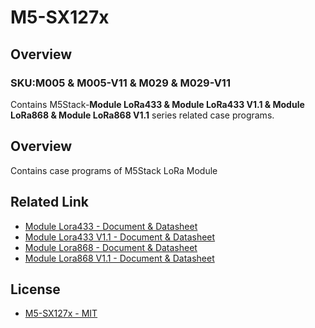 # M5-SX127x

## Overview

### SKU:M005 & M005-V11 & M029 & M029-V11

Contains M5Stack-**Module LoRa433 & Module LoRa433 V1.1 & Module LoRa868 & Module LoRa868 V1.1** series related case programs.

## Overview

Contains case programs of M5Stack LoRa Module

## Related Link

- [Module Lora433 - Document & Datasheet](https://docs.m5stack.com/en/module/lora)
- [Module Lora433 V1.1 - Document & Datasheet](https://docs.m5stack.com/en/module/Module-LoRa433_V1.1)
- [Module Lora868 - Document & Datasheet](https://docs.m5stack.com/en/module/lora868)
- [Module Lora868 V1.1 - Document & Datasheet](https://docs.m5stack.com/en/module/Module-LoRa868_V1.1)

## License

- [M5-SX127x - MIT](LICENSE)

